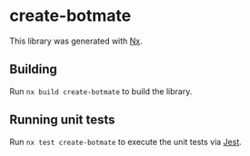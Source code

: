 # create-botmate

This library was generated with [Nx](https://nx.dev).

## Building

Run `nx build create-botmate` to build the library.

## Running unit tests

Run `nx test create-botmate` to execute the unit tests via [Jest](https://jestjs.io).
